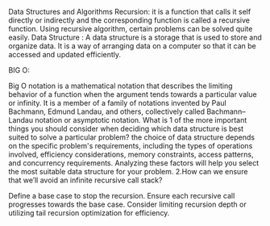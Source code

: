 Data Structures and Algorithms
Recursion:
it is a function that calls it self directly or indirectly and the corresponding function is called a recursive function. Using recursive algorithm, certain problems can be solved quite easily.
Data Structure :
A data structure is a storage that is used to store and organize data. It is a way of arranging data on a computer so that it can be accessed and updated efficiently.
 

BIG O:
 

Big O notation is a mathematical notation that describes the limiting behavior of a function when the argument tends towards a particular value or infinity. It is a member of a family of notations invented by Paul Bachmann, Edmund Landau, and others, collectively called Bachmann–Landau notation or asymptotic notation.
What is 1 of the more important things you should consider when deciding which data structure is best suited to solve a particular problem?
the choice of data structure depends on the specific problem's requirements, including the types of operations involved, efficiency considerations, memory constraints, access patterns, and concurrency requirements. Analyzing these factors will help you select the most suitable data structure for your problem.
   2.How can we ensure that we’ll avoid an infinite recursive call stack?

Define a base case to stop the recursion.
Ensure each recursive call progresses towards the base case.
Consider limiting recursion depth or utilizing tail recursion optimization for efficiency.